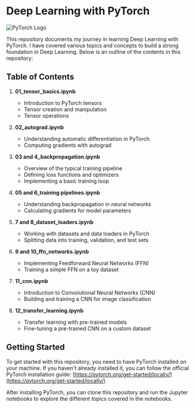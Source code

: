 # Deep Learning with PyTorch

![PyTorch Logo](https://pytorch.org/assets/images/pytorch-logo.png)

This repository documents my journey in learning Deep Learning with PyTorch. I have covered various topics and concepts to build a strong foundation in Deep Learning. Below is an outline of the contents in this repository:

## Table of Contents

1. **01_tensor_basics.ipynb**
   - Introduction to PyTorch tensors
   - Tensor creation and manipulation
   - Tensor operations

2. **02_autograd.ipynb**
   - Understanding automatic differentiation in PyTorch
   - Computing gradients with autograd

3. **03 and 4_backpropagation.ipynb**
   - Overview of the typical training pipeline
   - Defining loss functions and optimizers
   - Implementing a basic training loop

4. **05 and 6_training pipelines.ipynb**
   - Understanding backpropagation in neural networks
   - Calculating gradients for model parameters

5. **7 and 8_dataset_loaders.ipynb**
   - Working with datasets and data loaders in PyTorch
   - Splitting data into training, validation, and test sets

6. **9 and 10_ffn_networks.ipynb**
   - Implementing Feedforward Neural Networks (FFN)
   - Training a simple FFN on a toy dataset

7. **11_cnn.ipynb**
   - Introduction to Convolutional Neural Networks (CNN)
   - Building and training a CNN for image classification

8. **12_transfer_learning.ipynb**
   - Transfer learning with pre-trained models
   - Fine-tuning a pre-trained CNN on a custom dataset

## Getting Started

To get started with this repository, you need to have PyTorch installed on your machine. If you haven't already installed it, you can follow the official PyTorch installation guide: [https://pytorch.org/get-started/locally/](https://pytorch.org/get-started/locally/)

After installing PyTorch, you can clone this repository and run the Jupyter notebooks to explore the different topics covered in the notebooks.

